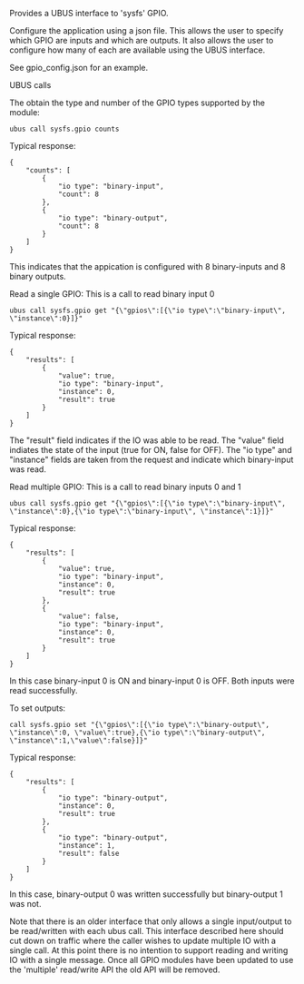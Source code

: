 Provides a UBUS interface to 'sysfs' GPIO.

Configure the application using a json file. This allows the user to specify which
GPIO are inputs and which are outputs. It also allows the user to configure how 
many of each are available using the UBUS interface.

See gpio_config.json for an example.

UBUS calls

The obtain the type and number of the GPIO types supported by the module:
```
ubus call sysfs.gpio counts
```

Typical response:
```
{
	"counts": [
		{
			"io type": "binary-input",
			"count": 8
		},
		{
			"io type": "binary-output",
			"count": 8
		}
	]
}
```
This indicates that the appication is configured with 8 binary-inputs and
8 binary outputs.

Read a single GPIO:
This is a call to read binary input 0
```
ubus call sysfs.gpio get "{\"gpios\":[{\"io type\":\"binary-input\", \"instance\":0}]}"
```
Typical response:
```
{
	"results": [
		{
			"value": true,
			"io type": "binary-input",
			"instance": 0,
			"result": true
		}
	]
}
```

The "result" field indicates if the IO was able to be read.
The "value" field indiates the state of the input (true for ON, false for OFF).
The "io type" and "instance" fields are taken from the request and indicate which
binary-input was read.

Read multiple GPIO:
This is a call to read binary inputs 0 and 1
```
ubus call sysfs.gpio get "{\"gpios\":[{\"io type\":\"binary-input\", \"instance\":0},{\"io type\":\"binary-input\", \"instance\":1}]}"
```
Typical response:
```
{
	"results": [
		{
			"value": true,
			"io type": "binary-input",
			"instance": 0,
			"result": true
		},
		{
			"value": false,
			"io type": "binary-input",
			"instance": 0,
			"result": true
		}
	]
}
```
In this case binary-input 0 is ON and binary-input 0 is OFF. Both inputs were
read successfully.

To set outputs:
```
call sysfs.gpio set "{\"gpios\":[{\"io type\":\"binary-output\", \"instance\":0, \"value\":true},{\"io type\":\"binary-output\", \"instance\":1,\"value\":false}]}"
```

Typical response:
```
{
	"results": [
		{
			"io type": "binary-output",
			"instance": 0,
			"result": true
		},
		{
			"io type": "binary-output",
			"instance": 1,
			"result": false
		}
	]
}
```

In this case, binary-output 0 was written successfully but binary-output 1 was not.

Note that there is an older interface that only allows a single input/output to
be read/written with each ubus call. This interface described here should cut down 
on traffic where the caller wishes to update multiple IO with a single call.
At this point there is no intention to support reading and writing IO with a single
message. Once all GPIO modules have been updated to use the 'multiple' read/write 
API the old API will be removed.

